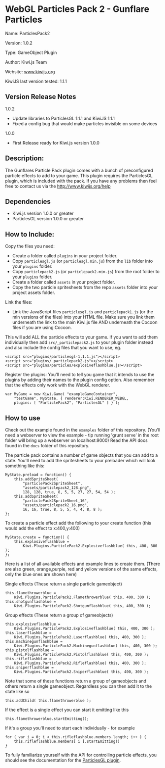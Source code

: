 WebGL Particles Pack 2 - Gunflare Particles
=======================================

Name: ParticlesPack2

Version: 1.0.2

Type: GameObject Plugin

Author: Kiwi.js Team

Website: www.kiwijs.org

KiwiJS last version tested: 1.1.1


## Version Release Notes
1.0.2
- Update libraries to ParticlesGL 1.1.1 and KiwiJS 1.1.1
- Fixed a config bug that would make particles invisible on some devices

1.0.0
- First Release ready for Kiwi.js version 1.0.0


## Description:
The Gunflares Particle Pack plugin comes with a bunch of preconfigured particle effects to add to your game.
This plugin requires the ParticlesGL plugin, which is included with the pack. 
If you have any problems then feel free to contact us via the http://www.kiwijs.org/help


## Dependencies
- Kiwi.js version 1.0.0 or greater
- ParticlesGL version 1.0.0 or greater

## How to Include: 
Copy the files you need:
- Create a folder called `plugins` in your project folder.
- Copy `particlesgl.js` (or `particlesgl.min.js`) from the `lib` folder into your `plugins` folder.
- Copy `particlepack2.js` (or `particlepack2.min.js`) from the root folder to your `plugins` folder.
- Create a folder called `assets` in your project folder.
- Copy the two particle spritesheets from the repo `assets` folder into your project assets folder.

Link the files:
- Link the JavaScript files `particlesgl.js` and `particlepack1.js` (or the min versions of the files) into your HTML file. Make sure you link them underneath the link to the main Kiwi.js file AND underneath the Cocoon files if you are using Cocoon.

	<script src="plugins/particlesgl-1.1.1.js"></script>
	<script src="plugins/particlepack2-1.0.2.js"></script>

This will add ALL the particle effects to your game. If you want to add them individually then add `src/_particlepack2.js` to your plugin folder instead and also include the config files that you want to use, eg.

	<script src="plugins/particlesgl-1.1.1.js"></script>
	<script src="plugins/_particlepack2.js"></script>
	<script src="plugins/particles/explosiveflashblue.js></script>

Register the plugins:
You'll need to tell you game that it intends to use the plugins by adding their names to the plugin config option. Also remember that the effects only work with the WebGL renderer. 

	var MyGame = new Kiwi.Game( "exampleGameContainer",
		"testGame", MyState, { renderer:Kiwi.RENDERER_WEBGL, 
		plugins: [ "ParticlePack2", "ParticlesGL" ] } );

## How to use
Check out the example found in the `examples` folder of this repository. (You'll need a webserver to view the example - tip running 'grunt serve' in the root folder will bring up a webserver on localhost:9000)
Read the API docs found in the `docs` folder of this repository.

The particle pack contains a number of game objects that you can add to a state.
You'll need to add the spritesheets to your preloader which will look something like this:

	MyState.preload = function() {
		this.addSpriteSheet(
			"particlePack2SpriteSheet",
			"assets/particlepack2_128.png",
			128, 128, true, 8, 5, 5, 27, 27, 54, 54 );
		this.addSpriteSheet(
			"particlePack2SpriteSheet_16",
			"assets/particlepack2_16.png",
			16, 16, true, 8, 5, 5, 4, 4, 8, 8 );
	};

To create a particle effect add the following to your create function (this would add the effect to x:400,y:400)

	MyState.create = function() {
		this.explosiveflashblue =
			Kiwi.Plugins.ParticlePack2.Explosiveflashblue( this, 400, 300 );
	};

Here is a list of all available effects and example lines to create them. (There are also green, orange,purple, red and yellow versions of the same effects, only the blue ones are shown here)

Single effects (These return a single particle gameobject)

	this.flamethrowerblue =
		Kiwi.Plugins.ParticlePack2.Flamethrowerblue( this, 400, 300 );
	this.shotgunflashblue =
		Kiwi.Plugins.ParticlePack2.Shotgunflashblue( this, 400, 300 );

Group effects (These return a group of gameobjects)

	this.explosiveflashblue =
		Kiwi.Plugins.ParticlePack2.Explosiveflashblue( this, 400, 300 );
	this.laserflashblue =
		Kiwi.Plugins.ParticlePack2.Laserflashblue( this, 400, 300 );
	this.machinegunflashblue =
		Kiwi.Plugins.ParticlePack2.Machinegunflashblue( this, 400, 300 );
	this.pistolflashblue =
		Kiwi.Plugins.ParticlePack2.Pistolflashblue( this, 400, 300 );
	this.rifleflashblue =
		Kiwi.Plugins.ParticlePack2.Rifleflashblue( this, 400, 300 );
	this.sniperflashblue =
		Kiwi.Plugins.ParticlePack2.Sniperflashblue( this, 400, 300 );


Note that some of these functions return a group of gameobjects and others return a single gameobject. Regardless you can then add it to the state like so

	this.addChild( this.flamethrowerblue );

If the effect is a single effect you can start it emitting like this
	
	this.flamethrowerblue.startEmitting();

If it's a group you'll need to start each individually - for example

	for ( var i = 0; i < this.rifleflashblue.members.length; i++ ) {
		this.rifleflashblue.members[ i ].startEmitting()
	}

To fully familiarize yourself with the API for controlling particle effects, you should see the documentation for the [ParticlesGL plugin](https://github.com/gamelab/WebGL-Particles-Plugin).
